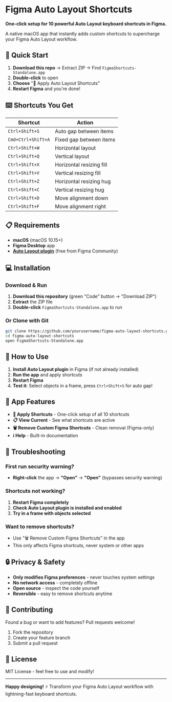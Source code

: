 # Figma Auto Layout Shortcuts

**One-click setup for 10 powerful Auto Layout keyboard shortcuts in Figma.**

A native macOS app that instantly adds custom shortcuts to supercharge your Figma Auto Layout workflow.

## 🚀 Quick Start

1. **Download this repo** → Extract ZIP → Find `FigmaShortcuts-Standalone.app`
2. **Double-click** to open
3. **Choose** "🚀 Apply Auto Layout Shortcuts"
4. **Restart Figma** and you're done!

## ⌨️ Shortcuts You Get

| Shortcut | Action |
|----------|--------|
| `Ctrl+Shift+S` | Auto gap between items |
| `Cmd+Ctrl+Shift+A` | Fixed gap between items |
| `Ctrl+Shift+W` | Horizontal layout |
| `Ctrl+Shift+Q` | Vertical layout |
| `Ctrl+Shift+X` | Horizontal resizing fill |
| `Ctrl+Shift+V` | Vertical resizing fill |
| `Ctrl+Shift+Z` | Horizontal resizing hug |
| `Ctrl+Shift+C` | Vertical resizing hug |
| `Ctrl+Shift+D` | Move alignment down |
| `Ctrl+Shift+F` | Move alignment right |

## 📋 Requirements

- **macOS** (macOS 10.15+)
- **Figma Desktop** app
- **[Auto Layout plugin](https://www.figma.com/community/plugin/734721047393768236/Auto-Layout)** (free from Figma Community)

## 💻 Installation

### Download & Run
1. **Download this repository** (green "Code" button → "Download ZIP")
2. **Extract** the ZIP file
3. **Double-click** `FigmaShortcuts-Standalone.app` to run

### Or Clone with Git
```bash
git clone https://github.com/yourusername/figma-auto-layout-shortcuts.git
cd figma-auto-layout-shortcuts
open FigmaShortcuts-Standalone.app
```

## 🎯 How to Use

1. **Install Auto Layout plugin** in Figma (if not already installed)
2. **Run the app** and apply shortcuts
3. **Restart Figma**
4. **Test it**: Select objects in a frame, press `Ctrl+Shift+S` for auto gap!

## 🔧 App Features

- **🚀 Apply Shortcuts** - One-click setup of all 10 shortcuts
- **📋 View Current** - See what shortcuts are active
- **🗑️ Remove Custom Figma Shortcuts** - Clean removal (Figma-only)
- **ℹ️ Help** - Built-in documentation

## 🛟 Troubleshooting

### First run security warning?
- **Right-click** the app → **"Open"** → **"Open"** (bypasses security warning)

### Shortcuts not working?
1. **Restart Figma completely**
2. **Check Auto Layout plugin is installed and enabled**
3. **Try in a frame with objects selected**

### Want to remove shortcuts?
- Use "🗑️ Remove Custom Figma Shortcuts" in the app
- This only affects Figma shortcuts, never system or other apps

## 🔒 Privacy & Safety

- **Only modifies Figma preferences** - never touches system settings
- **No network access** - completely offline
- **Open source** - inspect the code yourself
- **Reversible** - easy to remove shortcuts anytime

## 🤝 Contributing

Found a bug or want to add features? Pull requests welcome!

1. Fork the repository
2. Create your feature branch
3. Submit a pull request

## 📄 License

MIT License - feel free to use and modify!

---

**Happy designing!** ⚡ Transform your Figma Auto Layout workflow with lightning-fast keyboard shortcuts. 